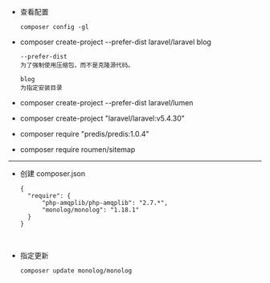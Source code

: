 - 查看配置
	```
	composer config -gl
	```

- composer create-project --prefer-dist laravel/laravel blog
	```
	--prefer-dist
	为了强制使用压缩包，而不是克隆源代码。

	blog
	为指定安装目录
	```

- composer create-project --prefer-dist laravel/lumen 

- composer create-project "laravel/laravel:v5.4.30"
 
- composer require "predis/predis:1.0.4"

- composer require roumen/sitemap


----

- 创建 composer.json
	```
	{
	  "require": {
	      "php-amqplib/php-amqplib": "2.7.*",
	      "monolog/monolog": "1.18.1"
	  }
	}
	```
 
 - 指定更新
	```
	composer update monolog/monolog
	```



